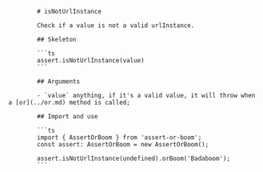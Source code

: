             # isNotUrlInstance

            Check if a value is not a valid urlInstance.

            ## Skeleton

            ```ts
            assert.isNotUrlInstance(value)
            ```

            ## Arguments

            - `value` anything, if it's a valid value, it will throw when a [or](../or.md) method is called;

            ## Import and use

            ```ts
            import { AssertOrBoom } from 'assert-or-boom';
            const assert: AssertOrBoom = new AssertOrBoom();

            assert.isNotUrlInstance(undefined).orBoom('Badaboom');
            ```
